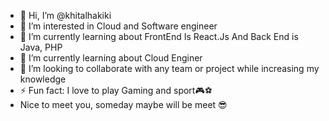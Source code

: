 - 👋 Hi, I’m @khitalhakiki
- 👀 I’m interested in Cloud and Software engineer
- 🌱 I’m currently learning about FrontEnd Is React.Js And Back End is Java, PHP
- 🌱 I’m currently learning about Cloud Enginer
- 👯 I’m looking to collaborate with any team or project while increasing my knowledge
- ⚡ Fun fact: I love to play Gaming and sport🎮⚽
- Nice to meet you, someday maybe will be meet 😎
<!---
khitalhakiki/khitalhakiki is a ✨ special ✨ repository because its `README.md` (this file) appears on your GitHub profile.
You can click the Preview link to take a look at your changes.
--->
